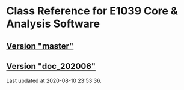 # Class Reference for E1039 Core & Analysis Software
## [Version "master"](master/)
## [Version "doc_202006"](doc_202006/)
Last updated at 2020-08-10 23:53:36.

